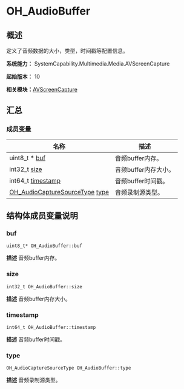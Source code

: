 # OH_AudioBuffer


## 概述

定义了音频数据的大小，类型，时间戳等配置信息。

**系统能力：** SystemCapability.Multimedia.Media.AVScreenCapture

**起始版本：** 10

**相关模块：**[AVScreenCapture](_a_v_screen_capture.md)


## 汇总


### 成员变量

| 名称 | 描述 | 
| -------- | -------- |
| uint8_t \* [buf](#buf) | 音频buffer内存。  | 
| int32_t [size](#size) | 音频buffer内存大小。  | 
| int64_t [timestamp](#timestamp) | 音频buffer时间戳。  | 
| [OH_AudioCaptureSourceType](_a_v_screen_capture.md#oh_audiocapturesourcetype) [type](#type) | 音频录制源类型。  | 


## 结构体成员变量说明


### buf

```
uint8_t* OH_AudioBuffer::buf
```
**描述**
音频buffer内存。


### size

```
int32_t OH_AudioBuffer::size
```
**描述**
音频buffer内存大小。


### timestamp

```
int64_t OH_AudioBuffer::timestamp
```
**描述**
音频buffer时间戳。


### type

```
OH_AudioCaptureSourceType OH_AudioBuffer::type
```
**描述**
音频录制源类型。
